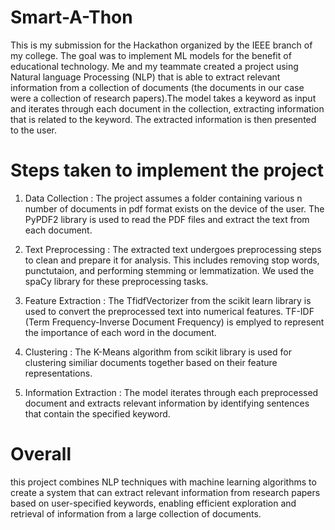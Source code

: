 # Smart-A-Thon
This is my submission for the Hackathon organized by the IEEE branch of my college. The goal was to implement ML models for the benefit of educational technology. Me and my teammate created a project using Natural language Processing (NLP) that is able to extract relevant information from a collection of documents (the documents in our case were a collection of research papers).The model takes a keyword as input and iterates through each document in the collection, extracting information that is related to the keyword. The extracted information is then presented to the user.

# Steps taken to implement the project 

1. Data Collection : The project assumes a folder containing various n number of documents in pdf format exists on the device of the user. The PyPDF2 library is used to read the PDF files and extract the text from each document.

2. Text Preprocessing : The extracted text undergoes preprocessing steps to clean and prepare it for analysis. This includes removing stop words, punctutaion, and performing stemming or lemmatization. We used the spaCy library for these preprocessing tasks.

3. Feature Extraction : The TfidfVectorizer from the scikit learn library is used to convert the preprocessed text into numerical features. TF-IDF (Term Frequency-Inverse Document Frequency) is emplyed to represent the importance of each word in the document.

4. Clustering : The K-Means algorithm from scikit library is used for clustering similiar documents together based on their feature representations.

5. Information Extraction : The model iterates through each preprocessed document and extracts relevant information by identifying sentences that contain the specified keyword.

# Overall
this project combines NLP techniques with machine learning algorithms to create a system that can extract relevant information from research papers based on user-specified keywords, enabling efficient exploration and retrieval of information from a large collection of documents.
